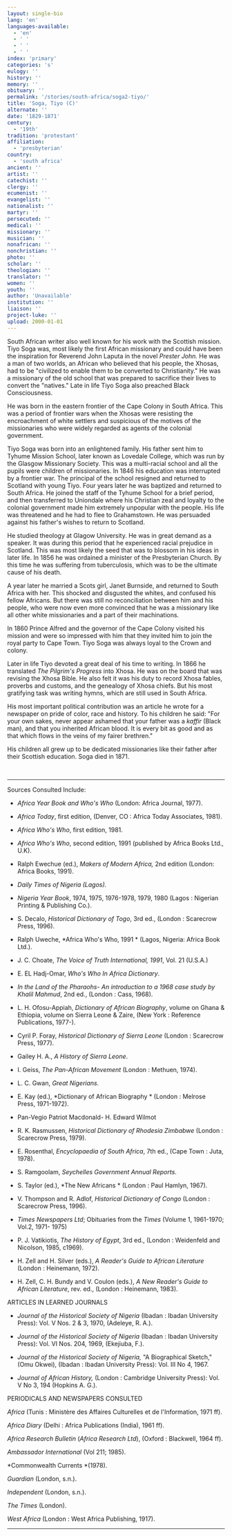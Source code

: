 ```yaml
---
layout: single-bio
lang: 'en'
languages-available:
  - 'en'
  - ' '
  - ' '
  - ' '
index: 'primary'
categories: 's'
eulogy: ''
history: ''
memory: ''
obituary: ''
permalink: '/stories/south-africa/soga2-tiyo/'
title: 'Soga, Tiyo (C)'
alternate: ''
date: '1829-1871'
century:
  - '19th'
tradition: 'protestant'
affiliation:
  - 'presbyterian'
country:
  - 'south africa'
ancient: ''
artist: ''
catechist: ''
clergy: ''
ecumenist: ''
evangelist: ''
nationalist: ''
martyr: ''
persecuted: ''
medical: ''
missionary: ''
musician: ''
nonafrican: ''
nonchristian: ''
photo: ''
scholar: ''
theologian: ''
translator: ''
women: ''
youth: ''
author: 'Unavailable'
institution: ''
liaison: ''
project-luke: ''
upload: 2000-01-01
---
```



South African writer also well known for his work with the Scottish mission. Tiyo Soga was, most likely the first African missionary and could have been the inspiration for Reverend John Laputa in the novel *Prester John.* He was a man of two worlds, an African who believed that his people, the Xhosas, had to be "civilized to enable them to be converted to Christianity." He was a missionary of the old school that was prepared to sacrifice their lives to convert the "natives." Late in life Tiyo Soga also preached Black Consciousness.

He was born in the eastern frontier of the Cape Colony in South Africa. This was a period of frontier wars when the Xhosas were resisting the encroachment of white settlers and suspicious of the motives of the missionaries who were widely regarded as agents of the colonial government.

Tiyo Soga was born into an enlightened family. His father sent him to Tyhume Mission School, later known as Lovedale College, which was run by the Glasgow Missionary Society. This was a multi-racial school and all the pupils were children of missionaries. In 1846 his education was interrupted by a frontier war. The principal of the school resigned and returned to Scotland with young Tiyo. Four years later he was baptized and returned to South Africa. He joined the staff of the Tyhume School for a brief period, and then transferred to Uniondale where his Christian zeal and loyalty to the colonial government made him extremely unpopular with the people. His life was threatened and he had to flee to Grahamstown. He was persuaded against his father's wishes to return to Scotland.

He studied theology at Glagow University. He was in great demand as a speaker. It was during this period that he experienced racial prejudice in Scotland. This was most likely the seed that was to blossom in his ideas in later life. In 1856 he was ordained a minister of the Presbyterian Church. By this time he was suffering from tuberculosis, which was to be the ultimate cause of his death.

A year later he married a Scots girl, Janet Burnside, and returned to South Africa with her. This shocked and disgusted the whites, and confused his fellow Africans. But there was still no reconciliation between him and his people, who were now even more convinced that he was a missionary like all other white missionaries and a part of their machinations.

In 1860 Prince Alfred and the governor of the Cape Colony visited his mission and were so impressed with him that they invited him to join the royal party to Cape Town. Tiyo Soga was always loyal to the Crown and colony.

Later in life Tiyo devoted a great deal of his time to writing. In 1866 he translated *The Pilgrim's Progress* into Xhosa. He was on the board that was revising the Xhosa Bible. He also felt it was his duty to record Xhosa fables, proverbs and customs, and the genealogy of Xhosa chiefs. But his most gratifying task was writing hymns, which are still used in South Africa.

His most important political contribution was an article he wrote for a newspaper on pride of color, race and history. To his children he said: "For your own sakes, never appear ashamed that your father was a *kaffir* (Black man), and that you inherited African blood. It is every bit as good and as that which flows in the veins of my fairer brethren."

His children all grew up to be dedicated missionaries like their father after their Scottish education. Soga died in 1871.

&nbsp;

---

Sources Consulted Include:

* *Africa Year Book and Who's Who*  (London: Africa Journal, 1977).

* *Africa Today*, first edition, (Denver, CO : Africa Today Associates, 1981).

* *Africa Who's Who*, first edition, 1981.

* *Africa Who's Who*, second edition, 1991 (published by Africa Books Ltd., U.K).

* Ralph Ewechue (ed.),  *Makers of Modern Africa,*  2nd edition  (London: Africa Books, 1991).

* *Daily Times of Nigeria (Lagos).*

* *Nigeria Year Book*, 1974, 1975, 1976-1978, 1979, 1980 (Lagos : Nigerian Printing &amp; Publishing Co.).

* S. Decalo, *Historical Dictionary of Togo*, 3rd ed., (London : Scarecrow Press, 1996).

* Ralph Uweche, *Africa Who's Who, 1991 *
(Lagos, Nigeria: Africa Book Ltd.).

* J. C. Choate, *The Voice of Truth International, 1991*,
Vol. 21 (U.S.A.)

* E. EL Hadj-Omar, *Who's Who In Africa Dictionary*.

* *In the Land of the Pharaohs- An introduction to a 1968 case study by
Khalil Mahmud*, 2nd ed., (London : Cass, 1968).

* L. H. Ofosu-Appiah, *Dictionary of African Biography*, volume on Ghana &amp; Ethiopia,
volume on Sierra Leone  &amp; Zaire, (New York : Reference Publications, 1977-).

* Cyril P. Foray, *Historical Dictionary of Sierra Leone* (London : Scarecrow Press, 1977).

* Gailey H. A., *A History of Sierra Leone*.

* I. Geiss, *The Pan-African Movement* (London : Methuen, 1974).

* L. C. Gwan, *Great Nigerians.*

* E. Kay (ed.), *Dictionary of African Biography * (London : Melrose Press, 1971-1972).

* Pan-Vegio Patriot Macdonald- H. Edward Wilmot

* R. K. Rasmussen, *Historical Dictionary of Rhodesia Zimbabwe* (London : Scarecrow Press, 1979).

* E. Rosenthal, *Encyclopaedia of South Africa*, 7th ed., (Cape Town : Juta, 1978).

* S. Ramgoolam, *Seychelles Government Annual Reports*.

* S. Taylor (ed.), *The New Africans * (London : Paul Hamlyn, 1967).

* V. Thompson and R. Adlof, *Historical Dictionary of Congo* (London : Scarecrow Press, 1996).

* *Times Newspapers Ltd*; Obituaries from the *Times* (Volume 1, 1961-1970;
Vol.2, 1971- 1975)

* P. J. Vatikiotis, *The History of Egypt*, 3rd ed., (London : Weidenfeld and Nicolson, 1985, c1969).

* H. Zell and H. Silver (eds.), *A Reader's Guide to African Literature* (London : Heinemann, 1972).

* H. Zell, C. H. Bundy and V. Coulon (eds.), *A New Reader's Guide to African Literature*, rev. ed., (London : Heinemann, 1983).

ARTICLES IN LEARNED JOURNALS

* *Journal of the Historical Society of Nigeria* (Ibadan : Ibadan University Press): Vol. V Nos. 2 &amp; 3, 1970,  (Adeleye, R. A.).

* *Journal of the Historical Society of Nigeria* (Ibadan : Ibadan University Press): Vol. VI Nos. 204, 1969,  (Ekejiuba, F.).

* *Journal of the Historical Society of Nigeria,* "A Biographical Sketch,"  (Omu Okwei), (Ibadan : Ibadan University Press): Vol. III No 4, 1967.

* *Journal of African History,* (London : Cambridge University Press): Vol. V No 3, 194 (Hopkins A. G.).

PERIODICALS AND NEWSPAPERS CONSULTED

*Africa* (Tunis : Ministère des Affaires Culturelles et de l'Information, 1971 ff).

*Africa Diary* (Delhi : Africa Publications (India), 1961 ff).

*Africa Research Bulletin* (*Africa Research Ltd*), (Oxford : Blackwell, 1964 ff).

*Ambassador International* (Vol 211; 1985).

*Commonwealth Currents *(1978).

*Guardian* (London, s.n.).

*Independent* (London, s.n.).

*The Times* (London).

*West Africa* (London : West Africa Publishing, 1917).

---